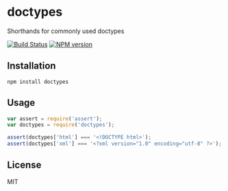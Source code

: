 # doctypes

Shorthands for commonly used doctypes

[![Build Status](https://img.shields.io/travis/pugjs/doctypes/master.svg)](https://travis-ci.org/pugjs/doctypes)
[![NPM version](https://img.shields.io/npm/v/doctypes.svg)](https://www.npmjs.org/package/doctypes)

## Installation

    npm install doctypes

## Usage

```js
var assert = require('assert');
var doctypes = require('doctypes');

assert(doctypes['html'] === '<!DOCTYPE html>');
assert(doctypes['xml'] === '<?xml version="1.0" encoding="utf-8" ?>');
```

## License

  MIT
